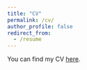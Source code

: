 ```yaml
---
title: "CV"
permalink: /cv/
author_profile: false
redirect_from:
  - /resume
---
```


You can find my CV [here](/files/Stephanie-Bonds_CV.pdf).
